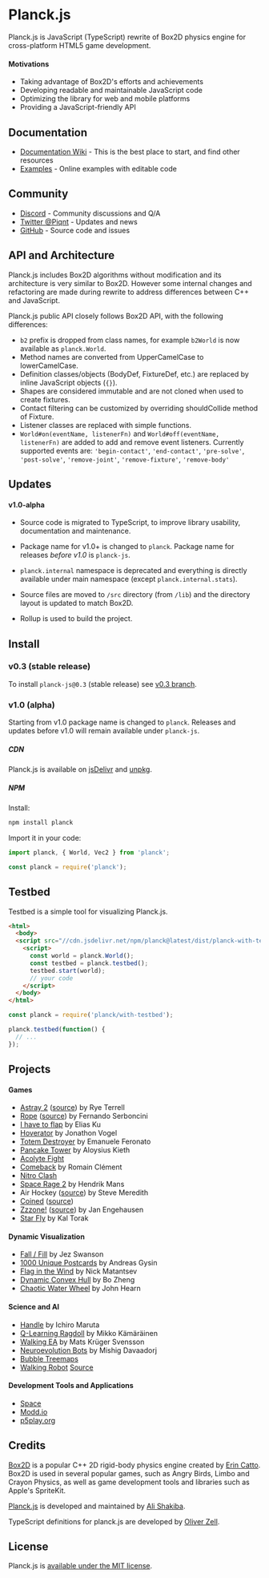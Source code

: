# Planck.js

Planck.js is JavaScript (TypeScript) rewrite of Box2D physics engine for cross-platform HTML5 game development.

#### Motivations

- Taking advantage of Box2D's efforts and achievements
- Developing readable and maintainable JavaScript code
- Optimizing the library for web and mobile platforms
- Providing a JavaScript-friendly API


## Documentation

- [Documentation Wiki](https://github.com/shakiba/planck.js/wiki/) - This is the best place to start, and find other resources
- [Examples](https://piqnt.com/planck.js/) - Online examples with editable code


## Community

- [Discord](https://discord.gg/znjh6J7) - Community discussions and Q/A
- [Twitter @Piqnt](https://twitter.com/piqnt) - Updates and news
- [GitHub](https://github.com/shakiba/planck.js/) - Source code and issues


## API and Architecture

Planck.js includes Box2D algorithms without modification and its architecture is very similar to Box2D.
However some internal changes and refactoring are made during rewrite to address differences between C++ and JavaScript.

Planck.js public API closely follows Box2D API, with the following differences:

- `b2` prefix is dropped from class names, for example `b2World` is now available as `planck.World`.
- Method names are converted from UpperCamelCase to lowerCamelCase.
- Definition classes/objects (BodyDef, FixtureDef, etc.) are replaced by inline JavaScript objects (`{}`).
- Shapes are considered immutable and are not cloned when used to create fixtures.
- Contact filtering can be customized by overriding shouldCollide method of Fixture.
- Listener classes are replaced with simple functions.
- `World#on(eventName, listenerFn)` and `World#off(eventName, listenerFn)` are added to add and remove event listeners. Currently supported events are:
`'begin-contact'`, `'end-contact'`, `'pre-solve'`, `'post-solve'`, `'remove-joint'`, `'remove-fixture'`, `'remove-body'`


## Updates

#### v1.0-alpha

- Source code is migrated to TypeScript, to improve library usability, documentation and maintenance.

- Package name for v1.0+ is changed to `planck`. Package name for releases *before v1.0* is `planck-js`.

- `planck.internal` namespace is deprecated and everything is directly available under main namespace (except `planck.internal.stats`).

- Source files are moved to `/src` directory (from `/lib`) and the directory layout is updated to match Box2D.

- Rollup is used to build the project.


## Install

### v0.3 (stable release)
To install `planck-js@0.3` (stable release) see [v0.3 branch](https://github.com/shakiba/planck.js/tree/v0.3#install).

### v1.0 (alpha)
Starting from v1.0 package name is changed to `planck`.
Releases and updates before v1.0 will remain available under `planck-js`.

##### CDN

Planck.js is available on [jsDelivr](https://www.jsdelivr.com/package/npm/planck) and [unpkg](https://unpkg.com/browse/planck/).

##### NPM

Install:
```sh
npm install planck
```

Import it in your code:
```js
import planck, { World, Vec2 } from 'planck';
```

```js
const planck = require('planck');
```

## Testbed

Testbed is a simple tool for visualizing Planck.js.

```html
<html>
  <body>
  <script src="//cdn.jsdelivr.net/npm/planck@latest/dist/planck-with-testbed.min.js"></script>
    <script>
      const world = planck.World();
      const testbed = planck.testbed();
      testbed.start(world);
      // your code
    </script>
  </body>
</html>
```


```js
const planck = require('planck/with-testbed');

planck.testbed(function() {
  // ...
});
```

## Projects

#### Games
- [Astray 2](https://wwwtyro.github.io/astray-2/) ([source](https://github.com/wwwtyro/astray-2)) by Rye Terrell
- [Rope](https://one.fserb.com/rope/) ([source](https://github.com/fserb/one/blob/master/src/rope.js)) by Fernando Serboncini
- [I have to flap](https://ihavetoflap.web.app/) by Elias Ku
- [Hoverator](https://vgel.me/hoverator/) by Jonathon Vogel
- [Totem Destroyer](https://www.emanueleferonato.com/2021/03/13/build-a-html5-game-like-old-flash-glory-totem-destroyer-using-phaser-and-planck-js-physics-engine/) by Emanuele Feronato
- [Pancake Tower](https://pancake-tower.netlify.app/) by Aloysius Kieth
- [Acolyte Fight](https://acolytefight.io/)
- [Comeback](http://romainclement.eu/Comeback/) by Romain Clément
- [Nitro Clash](http://nitroclash.io/)
- [Space Rage 2](https://space-rage-2-bad-prospects-dev.netlify.app/) by Hendrik Mans
- Air Hockey ([source](https://github.com/Steveeeie/webgl-air-hockey-server)) by Steve Meredith
- [Coined](https://coined--parameterized.repl.co/) ([source](https://repl.it/talk/challenge/Coined/13314))
- [Zzzone!](https://www.engehausen.de/jan/zzz.html) ([source](https://github.com/smurf667/zzzone)) by Jan Engehausen
- [Star Fly](https://fxplayground.herokuapp.com/) by Kal Torak

#### Dynamic Visualization
 - [Fall / Fill](https://twitter.com/jezzamonn/status/1246212104593403905) by Jez Swanson
 - [1000 Unique Postcards](https://twitter.com/andreasgysin/status/956131218386509824) by Andreas Gysin
 - [Flag in the Wind](https://codepen.io/unframework/pen/OrOMBg) by Nick Matantsev
 - [Dynamic Convex Hull](https://codepen.io/bozheng-stokes/pen/abormNX) by Bo Zheng
 - [Chaotic Water Wheel](https://john-hearn.info/articles/simulate-chaotic-water-wheel-with-planck) by John Hearn

#### Science and AI
 - [Handle](https://twitter.com/marurur/status/1240141036606947329) by Ichiro Maruta
 - [Q-Learning Ragdoll](https://codepen.io/mikkokam/pen/EGEjYe) by Mikko Kämäräinen
 - [Walking EA](https://matsemann.github.io/walkingea/) by Mats Krüger Svensson
 - [Neuroevolution Bots](https://twitter.com/mishig25/status/1077672181503590400) by Mishig Davaadorj
 - [Bubble Treemaps](https://github.com/grtlr/bubble-treemaps)
 - [Walking Robot](https://neuro-ts.vercel.app/walk) [Source](https://github.com/suhdonghwi/neuro-ts/)

#### Development Tools and Applications
- [Space](https://piqnt.com/space/)
- [Modd.io](https://www.modd.io/)
- [p5play.org](https://p5play.org/)


## Credits

[Box2D](https://github.com/erincatto/box2d) is a popular C++ 2D rigid-body physics engine created by [Erin Catto](https://twitter.com/erin_catto). Box2D is used in several popular games, such as Angry Birds, Limbo and Crayon Physics, as well as game development tools and libraries such as Apple's SpriteKit.

[Planck.js](https://github.com/shakiba/planck.js) is developed and maintained by [Ali Shakiba](https://github.com/shakiba/).

TypeScript definitions for planck.js are developed by [Oliver Zell](https://github.com/zOadT).


## License

Planck.js is [available under the MIT license](./LICENSE.txt).
